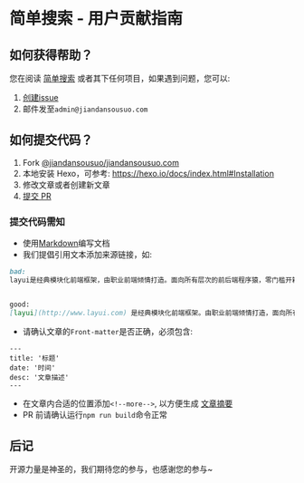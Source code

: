 # 简单搜索 - 用户贡献指南

## 如何获得帮助？

您在阅读 [简单搜索](https://jiandansousuo.com) 或者其下任何项目，如果遇到问题，您可以:

1. [创建issue](https://github.com/jiandansousuo/jiandansousuo.com/issues/new?title=help)
2. 邮件发至`admin@jiandansousuo.com`

## 如何提交代码？

1. Fork [@jiandansousuo/jiandansousuo.com](https://github.com/jiandansousuo/jiandansousuo.com)
2. 本地安装 Hexo，可参考: <https://hexo.io/docs/index.html#Installation>
3. 修改文章或者创建新文章
4. [提交 PR](https://github.com/jiandansousuo/jiandansousuo.com/compare)

### 提交代码需知

- 使用[Markdown](http://wowubuntu.com/markdown/)编写文档
- 我们提倡引用文本添加来源链接，如:

```markdown
bad:
layui是经典模块化前端框架，由职业前端倾情打造。面向所有层次的前后端程序猿，零门槛开箱即用的前端UI解决方案。


good:
[layui](http://www.layui.com) 是经典模块化前端框架。由职业前端倾情打造，面向所有层次的前后端程序猿，零门槛开箱即用的前端UI解决方案。
```

- 请确认文章的`Front-matter`是否正确，必须包含:

```
---
title: '标题'
date: '时间'
desc: '文章描述'
---
```

- 在文章内合适的位置添加`<!--more-->`, 以方便生成 [文章摘要](https://github.com/pinggod/hexo-theme-apollo/blob/master/doc%2Fdoc-zh.md#文章摘要)
- PR 前请确认运行`npm run build`命令正常

## 后记

开源力量是神圣的，我们期待您的参与，也感谢您的参与~
